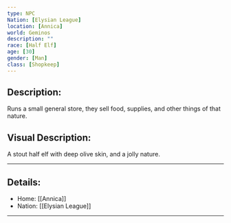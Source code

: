 ```yaml
---
type: NPC
Nation: [Elysian League]
location: [Annica]
world: Geminos
description: ""
race: [Half Elf]
age: [30]
gender: [Man]
class: [Shopkeep]
---
```


## Description:

Runs a small general store, they sell food, supplies, and other things of that nature.


## Visual Description:

A stout half elf with deep olive skin, and a jolly nature.

---
## Details:
- Home: [[Annica]]
- Nation: [[Elysian League]]

---


